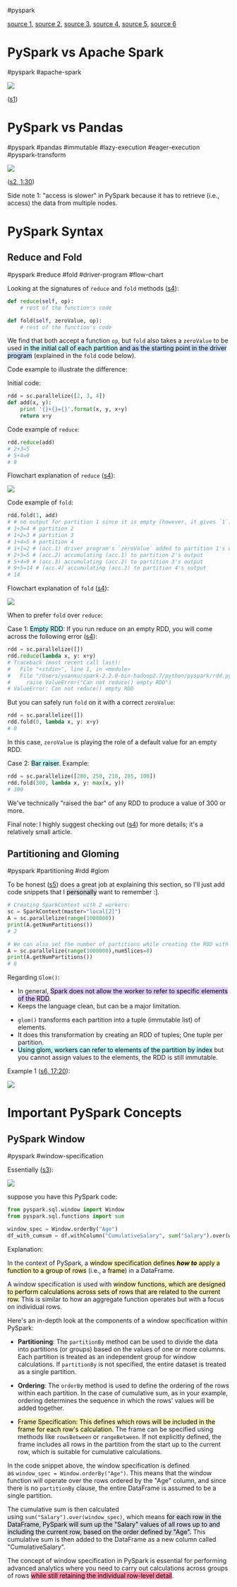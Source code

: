 #pyspark 

[source 1](https://www.quora.com/What-is-the-difference-between-spark-and-pyspark), [source 2](https://www.youtube.com/watch?v=YEGnTKRHpu8&list=PLlUZLZydkS7_8WnK8fMENmJFSfPwxw9Fi&index=3), [source 3](https://medium.com/analytics-vidhya/solving-complex-big-data-problems-using-combinations-of-window-functions-deep-dive-in-pyspark-b1830eb00b7d), [source 4](https://yuanxu-li.github.io/technical/2018/06/10/reduce-and-fold-in-spark.html), [source 5](https://github.com/tirthajyoti/Spark-with-Python), [source 6](https://www.youtube.com/watch?v=rkoYVCJPX6o&list=PLlUZLZydkS7_8WnK8fMENmJFSfPwxw9Fi&index=6)

# PySpark vs Apache Spark

#pyspark  #apache-spark 

![](Media-Temp/Pasted%20image%2020240125102807.png)

([s1](https://www.quora.com/What-is-the-difference-between-spark-and-pyspark#:~:text=Let%E2%80%99s%20consider%20an%20example%20to%20make%20things%20easier%20to%20understand))

# PySpark vs Pandas

#pyspark  #pandas  #immutable  #lazy-execution  #eager-execution  #pyspark-transform

![](Media-Temp/Pasted%20image%2020240125103033.png)

([s2, 1:30](https://youtu.be/YEGnTKRHpu8?list=PLlUZLZydkS7_8WnK8fMENmJFSfPwxw9Fi&t=92))

Side note 1: "access is slower" in PySpark because it has to retrieve (i.e., access) the data from multiple nodes.

# PySpark Syntax

## Reduce and Fold

#pyspark  #reduce  #fold  #driver-program #flow-chart

Looking at the signatures of `reduce` and `fold` methods ([s4](https://yuanxu-li.github.io/technical/2018/06/10/reduce-and-fold-in-spark.html)):

```python
def reduce(self, op):
    # rest of the function's code
```

```python
def fold(self, zeroValue, op):
    # rest of the function's code
```

We find that both  accept a function `op`, but `fold` also takes a `zeroValue` to be used <mark style="background: #ABF7F7A6;">in the initial call of each partition</mark> <mark style="background: #ADCCFFA6;">and as the starting point in the driver program</mark> (explained in the `fold` code below).

Code example to illustrate the difference:

Initial code:

```python
rdd = sc.parallelize([2, 3, 4])
def add(x, y):
    print '{}+{}={}'.format(x, y, x+y)
    return x+y
```

Code example of `reduce`:

```python
rdd.reduce(add)
# 2+3=5
# 5+4=9
# 9
```

Flowchart explanation of `reduce` ([s4](https://yuanxu-li.github.io/technical/2018/06/10/reduce-and-fold-in-spark.html)):

![](Media-Temp/Pasted%20image%2020240125162942.png)

Code example of `fold`:

```python
rdd.fold(1, add)
# # no output for partition 1 since it is empty (however, it gives `1`)
# 1+3=4 # partition 2
# 1+2=3 # partition 3
# 1+4=5 # partition 4
# 1+1=2 # (acc.1) driver program's `zeroValue` added to partition 1's output
# 2+3=5 # (acc.2) accumulating (acc.1) to partition 2's output
# 5+4=9 # (acc.3) accumulating (acc.2) to partition 3's output
# 9+5=14 # (acc.4) accumulating (acc.3) to partition 4's output
# 14
```

Flowchart explanation of `fold` ([s4](https://yuanxu-li.github.io/technical/2018/06/10/reduce-and-fold-in-spark.html)):

![](Media-Temp/Pasted%20image%2020240125163021.png)

When to prefer `fold` over `reduce`: 

Case 1: <mark style="background: #ABF7F7A6;">Empty RDD</mark>: If you run reduce on an empty RDD, you will come across the following error ([s4](https://yuanxu-li.github.io/technical/2018/06/10/reduce-and-fold-in-spark.html#:~:text=fold%20is%20desired.-,Empty%20RDD,-If%20you%20run)):

```python
rdd = sc.parallelize([])
rdd.reduce(lambda x, y: x+y)
# Traceback (most recent call last):
#   File "<stdin>", line 1, in <module>
#   File "/Users/yuanxu/spark-2.2.0-bin-hadoop2.7/python/pyspark/rdd.py", line 838, in reduce
#     raise ValueError("Can not reduce() empty RDD")
# ValueError: Can not reduce() empty RDD
```

But you can safely run `fold` on it with a correct `zeroValue`:
```python
rdd = sc.parallelize([])
rdd.fold(0, lambda x, y: x+y)
# 0
```

In this case, `zeroValue` is playing the role of a default value for an empty RDD.

Case 2: <mark style="background: #ABF7F7A6;">Bar raiser</mark>. Example:

```python
rdd = sc.parallelize([280, 250, 210, 285, 100])
rdd.fold(300, lambda x, y: max(x, y))
# 300
```

We've technically "raised the bar" of any RDD to produce a value of 300 or more.

Final note: I highly suggest checking out ([s4](https://yuanxu-li.github.io/technical/2018/06/10/reduce-and-fold-in-spark.html)) for more details; it's a relatively small article.

## Partitioning and Gloming


#pyspark  #partitioning  #rdd  #glom

To be honest ([s5](https://github.com/tirthajyoti/Spark-with-Python/blob/master/Partioning%20and%20Gloming.ipynb)) does a great job at explaining this section, so I'll just add code snippets that I <mark style="background: #CACFD9A6;">personally</mark> want to remember :\].

```python
# Creating SparkContext with 2 workers:
sc = SparkContext(master="local[2]")
A = sc.parallelize(range(1000000))
print(A.getNumPartitions())
# 2

# We can also set the number of partitions while creating the RDD with numSlices argument
A = sc.parallelize(range(1000000),numSlices=8)
print(A.getNumPartitions())
# 8
```

Regarding `Glom()`:
- In general, <mark style="background: #D2B3FFA6;">Spark does not allow the worker to refer to specific elements of the RDD</mark>.
- Keeps the language clean, but can be a major limitation.
* `glom()` transforms each partition into a tuple (immutable list) of elements. 
* It does this transformation by creating an RDD of tuples; One tuple per partition.
* <mark style="background: #ABF7F7A6;">Using glom, workers can refer to elements of the partition by index</mark> but you cannot assign values to the elements, the RDD is still immutable.

Example 1 ([s6, 17:20](https://youtu.be/rkoYVCJPX6o?list=PLlUZLZydkS7_8WnK8fMENmJFSfPwxw9Fi&t=1047)):

![](Media-Temp/Pasted%20image%2020240125184550.png)


# Important PySpark Concepts

## PySpark Window

#pyspark #window-specification


Essentially ([s3](https://medium.com/analytics-vidhya/solving-complex-big-data-problems-using-combinations-of-window-functions-deep-dive-in-pyspark-b1830eb00b7d)):

![](Media-Temp/Pasted%20image%2020240118135116.png)

suppose you have this PySpark code:

```python
from pyspark.sql.window import Window
from pyspark.sql.functions import sum

window_spec = Window.orderBy("Age")
df_with_cumsum = df.withColumn("CumulativeSalary", sum("Salary").over(window_spec))
```

Explanation:

In the context of PySpark, a <mark style="background: #FFF3A3A6;">window specification defines ***how to*** apply a function to a group of rows</mark> (i.e., a <mark style="background: #FFF3A3A6;">frame</mark>) in a DataFrame. 

A window specification is used with <mark style="background: #FFF3A3A6;">window functions, which are designed to perform calculations across sets of rows that are related to the current row.</mark> This is similar to how an aggregate function operates but with a focus on individual rows.

Here's an in-depth look at the components of a window specification within PySpark:

- **Partitioning**: The `partitionBy` method can be used to divide the data into partitions (or groups) based on the values of one or more columns. Each partition is treated as an independent group for window calculations. If `partitionBy` is not specified, the entire dataset is treated as a single partition.

- **Ordering**: The `orderBy` method is used to define the ordering of the rows within each partition. In the case of cumulative sum, as in your example, ordering determines the sequence in which the rows' values will be added together.

- <mark style="background: #FFF3A3A6;">Frame Specification: This defines which rows will be included in the frame for each row's calculation.</mark> The frame can be specified using methods like `rowsBetween` or `rangeBetween`. If not explicitly defined, the frame includes all rows in the partition from the start up to the current row, which is suitable for cumulative calculations.

In the code snippet above, the window specification is defined as `window_spec = Window.orderBy("Age")`. This means that the window function will operate over the rows ordered by the "Age" column, and since there is no `partitionBy` clause, the entire DataFrame is assumed to be a single partition.

The cumulative sum is then calculated using `sum("Salary").over(window_spec)`, which means <mark style="background: #CACFD9A6;">for each row in the DataFrame, PySpark will sum up the "Salary" values of all rows up to and including the current row, based on the order defined by "Age".</mark> This cumulative sum is then added to the DataFrame as a new column called "CumulativeSalary".

The concept of window specification in PySpark is essential for performing advanced analytics where you need to carry out calculations across groups of rows <mark style="background: #FF5582A6;">while still retaining the individual row-level detail</mark>.


